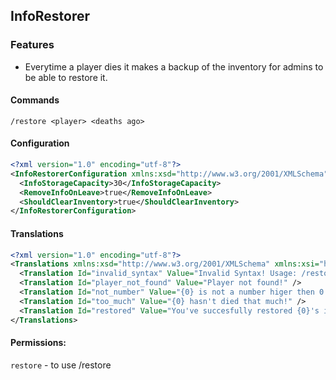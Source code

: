 ## InfoRestorer
### Features
* Everytime a player dies it makes a backup of the inventory for admins to be able to restore it.

#### Commands
`/restore <player> <deaths ago>`

#### Configuration
```xml
<?xml version="1.0" encoding="utf-8"?>
<InfoRestorerConfiguration xmlns:xsd="http://www.w3.org/2001/XMLSchema" xmlns:xsi="http://www.w3.org/2001/XMLSchema-instance">
  <InfoStorageCapacity>30</InfoStorageCapacity>
  <RemoveInfoOnLeave>true</RemoveInfoOnLeave>
  <ShouldClearInventory>true</ShouldClearInventory>
</InfoRestorerConfiguration>
```

#### Translations
```xml
<?xml version="1.0" encoding="utf-8"?>
<Translations xmlns:xsd="http://www.w3.org/2001/XMLSchema" xmlns:xsi="http://www.w3.org/2001/XMLSchema-instance">
  <Translation Id="invalid_syntax" Value="Invalid Syntax! Usage: /restore &lt;player&gt; &lt;times ago&gt;" />
  <Translation Id="player_not_found" Value="Player not found!" />
  <Translation Id="not_number" Value="{0} is not a number higer then 0!" />
  <Translation Id="too_much" Value="{0} hasn't died that much!" />
  <Translation Id="restored" Value="You've succesfully restored {0}'s inventory!" />
</Translations>
```

#### Permissions:
`restore` - to use /restore